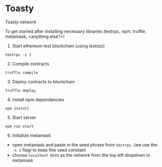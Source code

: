 # Toasty
Toasty network

To get started after installing necessary libraries (testrpc, npm, truffle, metamask, <anything else?>)

1. Start ethereum test blockchain (using testrpc)

`testrpc -s 1`

2. Compile contracts

`truffle compile`

3. Deploy contracts to blockchain

`truffle deploy`

4. install npm dependencies

`npm install`

5. Start server

`npm run start`

6. Initialize metamask

- open metamask and paste in the seed phrase from `testrpc`. (we use the `-s 1` flag) to keep this seed constant
- choose `localhost 8545` as the network from the top left dropdown in metamask

